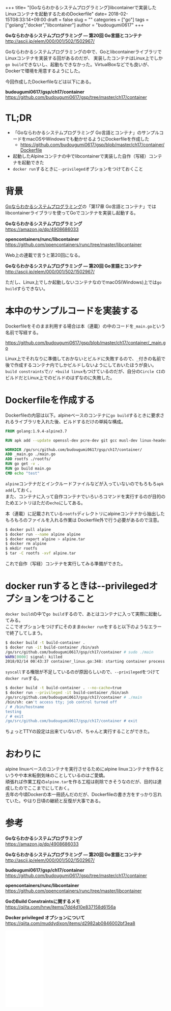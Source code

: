 +++
title= "[Goならわかるシステムプログラミング]libcontainerで実装したLinuxコンテナを起動するためのDockerfile"
date= 2018-02-15T08:33:14+09:00
draft = false
slug = ""
categories = ["go"]
tags = ["golang","docker","libcontainer"]
author = "budougumi0617"
+++

**Goならわかるシステムプログラミング ― 第20回 Go言語とコンテナ**  
http://ascii.jp/elem/000/001/502/1502967/


Goならわかるシステムプログラミングの中で、GoとlibcontainerライブラリでLinuxコンテナを実装する回があるのだが、
実装したコンテナはLinux上でしか`go build`できないし、起動もできなかった。VirtualBoxなどでも良いが、Dockerで環境を用意するようにした。

今回作成したDockerfileなどは以下にある。

**budougumi0617/gsp/ch17/container**  
https://github.com/budougumi0617/gsp/tree/master/ch17/container


# TL;DR
- 「Goならわかるシステムプログラミング Go言語とコンテナ」のサンプルコードをmacOSやWindowsでも動かせるようにDockerfileを作成した
  - https://github.com/budougumi0617/gsp/blob/master/ch17/container/Dockerfile
- 起動したAlpineコンテナの中でlibcontainerで実装した自作（写経）コンテナを起動できた
- `docker run`するときに`--privileged`オプションをつけておくこと

# 背景

[Goならわかるシステムプログラミング](https://amazon.jp/dp/4908686033)の「第17章 Go言語とコンテナ」では
libcontainerライブラリを使ってGoでコンテナを実装し起動する。

**Goならわかるシステムプログラミング**  
https://amazon.jp/dp/4908686033

**opencontainers/runc/libcontainer**  
https://github.com/opencontainers/runc/tree/master/libcontainer

Web上の連載で言うと第20回になる。

**Goならわかるシステムプログラミング ― 第20回 Go言語とコンテナ**  
http://ascii.jp/elem/000/001/502/1502967/

ただし、Linux上でしか起動しないコンテナなのでmacOS(Windows)上では`go build`すらできない。


# 本中のサンプルコードを実装する
Dockerfileをそのまま利用する場合は本（連載）の中のコードを`_main.go`という名前で写経する。

https://github.com/budougumi0617/gsp/blob/master/ch17/container/_main.go


Linux上でそれなりに準備しておかないとビルドに失敗するので、`_`付きの名前で後で作成するコンテナ内でしかビルドしないようにしておいたほうが良い。  
`build constraints`で`// +build linux`もつけているのだが、自分の`Circle CI`のビルドだとLinux上でのビルドのはずなのに失敗した。

# Dockerfileを作成する
Dockerfileの内容は以下。alpineベースのコンテナに`go build`するときに要求されるライブラリを入れた後、ビルドするだけの単純な構成。

```dockerfile
FROM golang:1.9.4-alpine3.7

RUN apk add --update openssl-dev pcre-dev git gcc musl-dev linux-headers sudo

WORKDIR /go/src/github.com/budougumi0617/gsp/ch17/container/
ADD _main.go ./main.go
ADD rootfs ./rootfs/
RUN go get -v .
RUN go build main.go
CMD echo "test"
```

`alpine`コンテナだとインクルードファイルなどが入っていないのでもろもろ`apk add`しておく。  
また、コンテナに入って自作コンテナでいろいろコマンドを実行するのが目的のためエントリはただの`echo`にしてある。

本（連載）に記載されている`rootfs`ディレクトリにalpineコンテナから抽出したもろもろのファイルを入れる作業は
Dockerfile外で行う必要があるので注意。

```bash
$ docker pull alpine
$ docker run --name alpine alpine
$ docker export alpine > alpine.tar
$ docker rm alpine
$ mkdir rootfs
$ tar -C rootfs -xvf alpine.tar
```

これで自作（写経）コンテナを実行してみる準備ができた。

# docker runするときは--privilegedオプションをつけること
`docker build`の中で`go build`するので、あとはコンテナに入って実際に起動してみる。  
ここでオプションをつけずにそのまま`docker run`をすると以下のようなエラーで終了してしまう。

```bash
$ docker build -t build-container .
$ docker run -it build-container /bin/ash
/go/src/github.com/budougumi0617/gsp/ch17/container # sudo ./main
WARN[0000] signal: killed
2018/02/14 00:43:37 container_linux.go:348: starting container process caused "process_linux.go:279: applying cgroup configuration for process caused \"mkdir /sys/fs/cgroup/cpuset/system: read-only file system\""
```

`syscall`する権限が不足しているのが原因らしいので、`--privileged`をつけて`docker run`する。

```bash
$ docker build -t build-container . --no-cache=true
$ docker run --privileged -it build-container /bin/ash
/go/src/github.com/budougumi0617/gsp/ch17/container # ./main
/bin/sh: can't access tty; job control turned off
/ # /bin/hostname
testing
/ # exit
/go/src/github.com/budougumi0617/gsp/ch17/container # exit
```

ちょっとTTYの設定は出来ていないが、ちゃんと実行することができた。

# おわりに
alpine linuxベースのコンテナを実行させるためにalpine linuxコンテナを作るというやや本末転倒気味のことしているのはご愛嬌。  
頑張れば作業工程の`alpine.tar`を作る工程は削除できそうなのだが、目的は達成したのでここまでにしておく。  
去年の今頃Dockerの本一冊読んだのだが、Dockerfileの書き方をすっかり忘れていた。やはり日頃の継続と反復が大事である。

# 参考
**Goならわかるシステムプログラミング**  
https://amazon.jp/dp/4908686033

**Goならわかるシステムプログラミング ― 第20回 Go言語とコンテナ**  
http://ascii.jp/elem/000/001/502/1502967/

**budougumi0617/gsp/ch17/container**  
https://github.com/budougumi0617/gsp/tree/master/ch17/container

**opencontainers/runc/libcontainer**  
https://github.com/opencontainers/runc/tree/master/libcontainer

**GoのBuild Constraintsに関するメモ**  
https://qiita.com/hnw/items/7dd4d10e837158d6156a

**Docker privileged オプションについて**  
https://qiita.com/muddydixon/items/d2982ab0846002bf3ea8

<iframe style="width:120px;height:240px;" marginwidth="0" marginheight="0" scrolling="no" frameborder="0" src="//rcm-fe.amazon-adsystem.com/e/cm?lt1=_blank&bc1=000000&IS2=1&bg1=FFFFFF&fc1=000000&lc1=0000FF&t=github.io-22&o=9&p=8&l=as4&m=amazon&f=ifr&ref=as_ss_li_til&asins=4908686033&linkId=5b2bafbf1cb17ffa1d3a6d19e3e12e23"></iframe>

